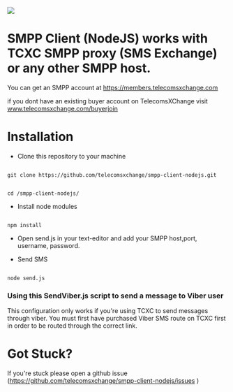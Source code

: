 ![](https://user-images.githubusercontent.com/26701933/54167718-c5161f80-4473-11e9-82cc-f6ff64227d8e.png)

# SMPP Client (NodeJS) works with TCXC SMPP proxy (SMS Exchange) or any other SMPP host.

You can get an SMPP account at https://members.telecomsxchange.com

if you dont have an existing buyer account on TelecomsXChange visit www.telecomsxchange.com/buyerjoin 


# Installation

- Clone this repository to your machine
```shell

git clone https://github.com/telecomsxchange/smpp-client-nodejs.git

```

```shell

cd /smpp-client-nodejs/

```

- Install node modules

```shell

npm install

```

- Open send.js in your text-editor and add your SMPP host,port, username, password.


- Send SMS 

```shell

node send.js 

```

### Using this SendViber.js script to send a message to Viber user

This configuration only works if you're using TCXC to send messages through viber. You must first have purchased Viber SMS route on TCXC first in order to be routed through the correct link. 


# Got Stuck?

If you're stuck please open a github issue (https://github.com/telecomsxchange/smpp-client-nodejs/issues )




